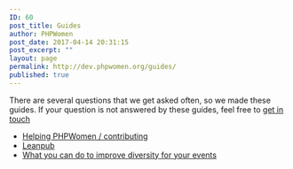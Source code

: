 ```yaml
---
ID: 60
post_title: Guides
author: PHPWomen
post_date: 2017-04-14 20:31:15
post_excerpt: ""
layout: page
permalink: http://dev.phpwomen.org/guides/
published: true
---
```

There are several questions that we get asked often, so we made these guides. If your question is not answered by these guides, feel free to <a href="http://dev-phpwomen.pantheon.io/connect/">get in touch</a>
<ul>
 	<li><a href="http://dev.phpwomen.org/helping-phpwomen-contributing/">Helping PHPWomen / contributing</a></li>
 	<li><a href="http://dev.phpwomen.org/leanpub/">Leanpub</a></li>
 	<li><a href="http://dev.phpwomen.org/what-you-can-do-to-improve-diversity-for-your-events/">What you can do to improve diversity for your events</a></li>
</ul>